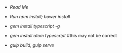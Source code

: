 * _Read Me_

* _Run npm install; bower install_
* _gem install typescript -g_
* _gem install atom typescript_ #this may not be correct


* _gulp build, gulp serve_
